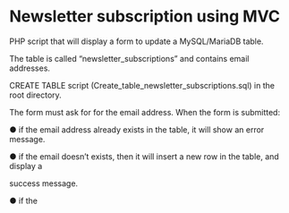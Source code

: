 # Newsletter subscription using MVC

PHP script that will display a form to update a MySQL/MariaDB table.

The table is called “newsletter_subscriptions” and contains email addresses. 

CREATE TABLE script (Create_table_newsletter_subscriptions.sql) in the root directory.

The form must ask for for the email address. When the form is submitted:

● if the email address already exists in the table, it will show an error message.

● if the email doesn’t exists, then it will insert a new row in the table, and display a

success message.

● if the 
